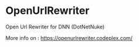 OpenUrlRewriter
===============

Open Url Rewriter for DNN (DotNetNuke)

More info on : https://openurlrewriter.codeplex.com/

